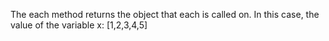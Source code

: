 <!-- ex01.md -->

The each method returns the object that each is called on. In this case, the value of the variable x: [1,2,3,4,5]